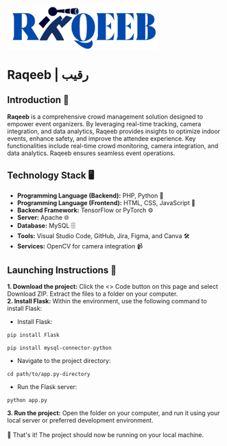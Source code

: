 <img src="WebsitePages/images/Logo2.png" alt="Raqeeb Logo" width="350"/>

#  Raqeeb | رقيب  
## **Introduction** 🔭
**Raqeeb** is a comprehensive crowd management solution designed to empower event organizers. By leveraging real-time tracking, camera integration, and data analytics, Raqeeb provides insights to optimize indoor events, enhance safety, and improve the attendee experience. Key functionalities include real-time crowd monitoring, camera integration, and data analytics. Raqeeb ensures seamless event operations.

## **Technology Stack** 🖥️
- **Programming Language (Backend):** PHP, Python 🐍
- **Programming Language (Frontend):** HTML, CSS, JavaScript 🎨
- **Backend Framework:** TensorFlow or PyTorch  ⚙️ 
- **Server:** Apache 🌐
- **Database:** MySQL 🗄️
- **Tools:** Visual Studio Code, GitHub, Jira, Figma, and Canva 🛠️
- **Services:** OpenCV for camera integration 📹 

## **Launching Instructions** 🚀
  **1. Download the project:** Click the <> Code button on this page and select Download ZIP. Extract the files to a folder on your computer. <br>
  **2. Install Flask:** Within the environment, use the following command to install Flask:
  - Install Flask:
  ```
  pip install Flask
  ```
  ```
  pip install mysql-connector-python
  ```



  - Navigate to the project directory:
  ```
  cd path/to/app.py-directory
  ```
  - Run the Flask server:
  ```
  python app.py
  ```

  
  **3. Run the project:** Open the folder on your computer, and run it using your local server or preferred development environment. <br> <br> 🌟 That's it! The project should now be running on your local machine. <br>






